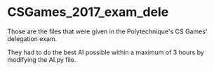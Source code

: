 # CSGames_2017_exam_dele

Those are the files that were given in the Polytechnique's CS Games' delegation exam. 

They had to do the best AI possible within a maximum of 3 hours by modifying the AI.py file.
